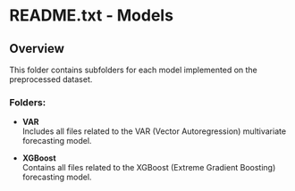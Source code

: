 # README.txt - Models

## Overview
This folder contains subfolders for each model implemented on the preprocessed dataset.

### Folders:
- **VAR**  
  Includes all files related to the VAR (Vector Autoregression) multivariate forecasting model.

- **XGBoost**  
  Contains all files related to the XGBoost (Extreme Gradient Boosting) forecasting model.

